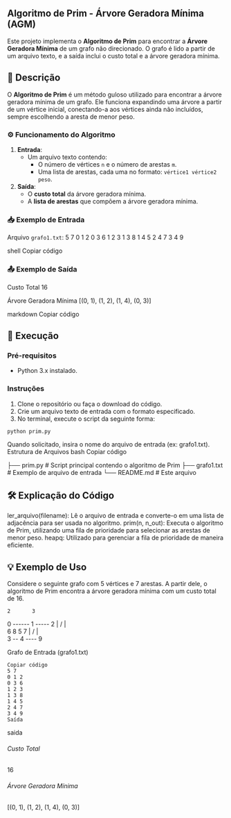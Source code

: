 ## Algoritmo de Prim - Árvore Geradora Mínima (AGM)

Este projeto implementa o **Algoritmo de Prim** para encontrar a **Árvore Geradora Mínima** de um grafo não direcionado. O grafo é lido a partir de um arquivo texto, e a saída inclui o custo total e a árvore geradora mínima.

## 📜 Descrição

O **Algoritmo de Prim** é um método guloso utilizado para encontrar a árvore geradora mínima de um grafo. Ele funciona expandindo uma árvore a partir de um vértice inicial, conectando-a aos vértices ainda não incluídos, sempre escolhendo a aresta de menor peso.

### ⚙️ Funcionamento do Algoritmo

1. **Entrada**:
    - Um arquivo texto contendo:
      - O número de vértices `n` e o número de arestas `m`.
      - Uma lista de arestas, cada uma no formato: `vértice1 vértice2 peso`.
2. **Saída**:
    - O **custo total** da árvore geradora mínima.
    - A **lista de arestas** que compõem a árvore geradora mínima.

### 📥 Exemplo de Entrada

Arquivo `grafo1.txt`:
5 7 0 1 2 0 3 6 1 2 3 1 3 8 1 4 5 2 4 7 3 4 9

shell
Copiar código

### 📤 Exemplo de Saída

Custo Total
16

Árvore Geradora Mínima
[(0, 1), (1, 2), (1, 4), (0, 3)]

markdown
Copiar código

## 🚀 Execução

### Pré-requisitos

- Python 3.x instalado.

### Instruções

1. Clone o repositório ou faça o download do código.
2. Crie um arquivo texto de entrada com o formato especificado.
3. No terminal, execute o script da seguinte forma:

```bash
python prim.py
```

Quando solicitado, insira o nome do arquivo de entrada (ex: grafo1.txt).
Estrutura de Arquivos
bash
Copiar código

├── prim.py        # Script principal contendo o algoritmo de Prim
├── grafo1.txt     # Exemplo de arquivo de entrada
└── README.md      # Este arquivo

## 🛠️ Explicação do Código
ler_arquivo(filename): Lê o arquivo de entrada e converte-o em uma lista de adjacência para ser usada no algoritmo.
prim(n, n_out): Executa o algoritmo de Prim, utilizando uma fila de prioridade para selecionar as arestas de menor peso.
heapq: Utilizado para gerenciar a fila de prioridade de maneira eficiente.

## 💡 Exemplo de Uso

Considere o seguinte grafo com 5 vértices e 7 arestas. A partir dele, o algoritmo de Prim encontra a árvore geradora mínima com um custo total de 16.

    2       3
0 ------ 1 ----- 2
|       / |       \
6      8  5        7
|     /   |         \
3 -- 4 ----          9

Grafo de Entrada (grafo1.txt)
```shell
Copiar código
5 7
0 1 2
0 3 6
1 2 3
1 3 8
1 4 5
2 4 7
3 4 9
Saída
```

saida
###### Custo Total ######
16

###### Árvore Geradora Mínima ######
[(0, 1), (1, 2), (1, 4), (0, 3)]
